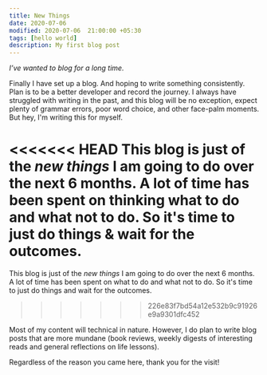 ```yaml
---
title: New Things
date: 2020-07-06 
modified: 2020-07-06  21:00:00 +05:30
tags: [hello world]
description: My first blog post
---
```

*I’ve wanted to blog for a long time.*

Finally I have set up a blog. And hoping to write something consistently. Plan is to be a better developer and record the journey. I always have struggled with writing in the past, and this blog will be no exception, expect plenty of grammar errors, poor word choice, and other face-palm moments. But hey, I'm writing this for myself. 

<<<<<<< HEAD
This blog is just of the *new things* I am going to do over the next 6 months. A lot of time has been spent on thinking what to do and what not to do. So it's time to just do things & wait for the outcomes.
=======
This blog is just of the *new things* I am going to do over the next 6 months. A lot of time has been spent on what to do and what not to do. So it's time to just do things and wait for the outcomes.
>>>>>>> 226e83f7bd54a12e532b9c91926e9a9301dfc452

Most of my content will technical in nature. However, I do plan to write blog posts that are more mundane (book reviews, weekly digests of interesting reads and general reflections on life lessons).

Regardless of the reason you came here, thank you for the visit! 